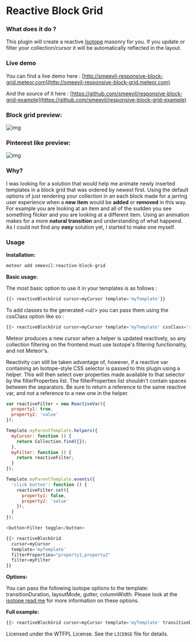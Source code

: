 # Reactive Block Grid

### What does it do ?

This plugin will create a reactive [Isotope](http://isotope.metafizzy.co) masonry for you. If you update or filter your collection/cursor it will be automatically reflected in the layout.
### Live demo
You can find a live demo here : [http://smeevil-responsive-block-grid.meteor.com](http://smeevil-responsive-block-grid.meteor.com)

And the source of it here : [https://github.com/smeevil/responsive-block-grid-example](https://github.com/smeevil/responsive-block-grid-example)

### Block grid preview:
![img](https://s3.amazonaws.com/f.cl.ly/items/0R3N3M0q0N3i2P1E0L2B/Screen%20Recording%202015-01-07%20at%2008.07%20pm.gif)

### Pinterest like preview:
![img](https://s3.amazonaws.com/f.cl.ly/items/111d3l2Y2H1S191W1g1G/Screen%20Recording%202015-01-07%20at%2008.10%20pm.gif)

### Why?

I was looking for a solution that would help me animate newly inserted templates in a block grid that was ordered by newest first. Using the default options of just rendering your collection in an each block made for a jarring user experience when a **new item** would be **added** or **removed** in this way. For example you are looking at an item and all of the sudden you see something flicker and you are looking at a different item. Using an animation makes for a more **natural transition** and understanding of what happend. As I could not find any **_easy_** solution yet, I started to make one myself.

### Usage

**Installation:**

~~~js
meteor add smeevil:reactive-block-grid
~~~

**Basic usage:**

The most basic option to use it in your templates is as follows :
~~~js
{{> reactiveBlockGrid cursor=myCursor template='myTemplate'}}
~~~

To add classes to the generated &lt;ul/&gt; you can pass them using the cssClass option like so :
~~~js
{{> reactiveBlockGrid cursor=myCursor template='myTemplate' cssClass='small-block-grid-3 medium-block-grid-6'}}
~~~



Meteor produces a new cursor when a helper is updated reactively, so any collection filtering on the frontend must use Isotope's filtering functionality, and not Meteor's.

Reactivity can still be taken advantage of, however, if a reactive var containing an Isotope-style CSS selector is passed to this plugin using a helper. This will then select over properties made available to that selector by the filterProperties list. The filterProperties list shouldn't contain spaces between the separators. Be sure to return a reference to the same reactive var, and not a reference to a new one in the helper.

~~~js
var reactiveFilter = new ReactiveVar({
  property1: true,
  property2: 'value'
});

Template.myParentTemplate.helpers({
  myCursor: function () {
    return Collection.find({});
  },
  myFilter: function () {
    return reactiveFilter;
  }
});

Template.myParentTemplate.events({
  'click button': function () {
    reactiveFilter.set({
      property1: false,
      property2: 'value'
    });
  }
});
~~~

~~~js
<button>Filter toggle</button>

{{> reactiveBlockGrid
  cursor=myCursor
  template='myTemplate'
  filterProperties="property1,property2"
  filter=myFilter
}}
~~~

**Options:**

You can pass the following isotope options to the template:  transitionDuration, layoutMode, gutter, columnWidth. Please look at the [isotope read me](http://isotope.metafizzy.co) for more information on these options.

**Full example:**
~~~js
{{> reactiveBlockGrid cursor=myCursor template='myTemplate' transitionDuration='1.5s' layoutMode='fitRows' gutter=20 columnWidth='.gutter-width'}}
~~~

Licensed under the WTFPL License. See the `LICENSE` file for details.
